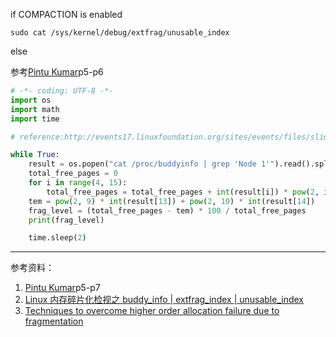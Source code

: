  if COMPACTION is enabled
 
`sudo cat /sys/kernel/debug/extfrag/unusable_index`

else

参考[Pintu Kumar](http://events17.linuxfoundation.org/sites/events/files/slides/%5BELC-2015%5D-System-wide-Memory-Defragmenter.pdf)p5-p6

```python
# -*- coding: UTF-8 -*-
import os
import math
import time

# reference:http://events17.linuxfoundation.org/sites/events/files/slides/%5BELC-2015%5D-System-wide-Memory-Defragmenter.pdf p4-p6

while True:
    result = os.popen("cat /proc/buddyinfo | grep 'Node 1'").read().split()
    total_free_pages = 0
    for i in range(4, 15):
        total_free_pages = total_free_pages + int(result[i]) * pow(2, i-4)
    tem = pow(2, 9) * int(result[13]) + pow(2, 10) * int(result[14])
    frag_level = (total_free_pages - tem) * 100 / total_free_pages
    print(frag_level)

    time.sleep(2)
```


---
参考资料：
1. [Pintu Kumar](http://events17.linuxfoundation.org/sites/events/files/slides/%5BELC-2015%5D-System-wide-Memory-Defragmenter.pdf)p5-p7
1. [Linux 内存碎片化检视之 buddy_info | extfrag_index | unusable_index](https://blog.csdn.net/memory01/article/details/80958009)
1. [Techniques to overcome higher order allocation failure due to fragmentation](https://elinux.org/images/a/a8/Controlling_Linux_Memory_Fragmentation_and_Higher_Order_Allocation_Failure-_Analysis%2C_Observations_and_Results.pdf)
